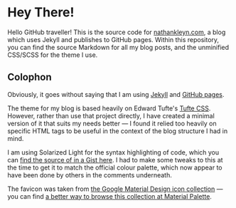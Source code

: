 # Hey There!

Hello GitHub traveller! This is the source code for [nathankleyn.com](https://nathankleyn.com), a blog which uses Jekyll and publishes to GitHub pages. Within this repository, you can find the source Markdown for all my blog posts, and the unminified CSS/SCSS for the theme I use.

## Colophon

Obviously, it goes without saying that I am using [Jekyll](https://jekyllrb.com) and [GitHub pages](https://pages.github.com/).

The theme for my blog is based heavily on Edward Tufte's [Tufte CSS](https://edwardtufte.github.io/tufte-css/). However, rather than use that project directly, I have created a minimal version of it that suits my needs better — I found it relied too heavily on specific HTML tags to be useful in the context of the blog structure I had in mind.

I am using Solarized Light for the syntax highlighting of code, which you can [find the source of in a Gist here](https://gist.github.com/nicolashery/5765395). I had to make some tweaks to this at the time to get it to match the official colour palette, which now appear to have been done by others in the comments underneath.

The favicon was taken from [the Google Material Design icon collection](https://github.com/google/material-design-icons) — you can find [a better way to browse this collection at Material Palette](https://www.materialpalette.com/icons).
